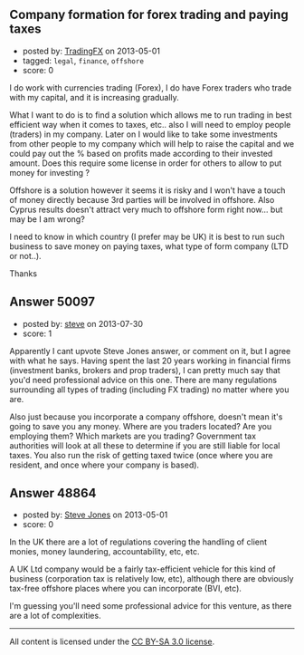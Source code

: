 ## Company formation for forex trading and paying taxes

- posted by: [TradingFX](https://stackexchange.com/users/-1/26071-tradingfx) on 2013-05-01
- tagged: `legal`, `finance`, `offshore`
- score: 0

I do work with currencies trading (Forex), I do have Forex traders who trade with my capital, and it is increasing gradually.

What I want to do is to find a solution which allows me to run trading in best efficient way when it comes to taxes, etc.. also I will need to employ people (traders) in my company. Later on I would like to take some investments from other people to my company which will help to raise the capital and we could pay out the % based on profits made according to their invested amount. Does this require some license in order for others to allow to put money for investing ?

Offshore is a solution however it seems it is risky and I won't have a touch of money directly because 3rd parties will be involved in offshore. Also Cyprus results doesn't attract very much to offshore form right now... but may be I am wrong?

I need to know in which country (I prefer may be UK) it is best to run such business to save money on paying taxes, what type of form company (LTD or not..).

Thanks


## Answer 50097

- posted by: [steve](https://stackexchange.com/users/-1/27226-steve) on 2013-07-30
- score: 1

Apparently I cant upvote Steve Jones answer, or comment on it, but I agree with what he says. Having spent the last 20 years working in financial firms (investment banks, brokers and prop traders), I can pretty much say that you'd need professional advice on this one. There are many regulations surrounding all types of trading (including FX trading) no matter where you are.

Also just because you incorporate a company offshore, doesn't mean it's going to save you any money. Where are you traders located? Are you employing them? Which markets are you trading? Government tax authorities will look at all these to determine if you are still liable for local taxes. You also run the risk of getting taxed twice (once where you are resident, and once where your company is based).


## Answer 48864

- posted by: [Steve Jones](https://stackexchange.com/users/-1/12985-steve-jones) on 2013-05-01
- score: 0

In the UK there are a lot of regulations covering the handling of client monies, money laundering, accountability, etc, etc.

A UK Ltd company would be a fairly tax-efficient vehicle for this kind of business (corporation tax is relatively low, etc), although there are obviously tax-free offshore places where you can incorporate (BVI, etc).

I'm guessing you'll need some professional advice for this venture, as there are a lot of complexities.



---

All content is licensed under the [CC BY-SA 3.0 license](https://creativecommons.org/licenses/by-sa/3.0/).
